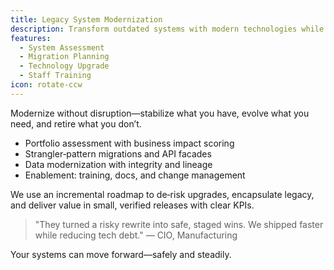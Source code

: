 ```yaml
---
title: Legacy System Modernization
description: Transform outdated systems with modern technologies while maintaining business continuity.
features:
  - System Assessment
  - Migration Planning
  - Technology Upgrade
  - Staff Training
icon: rotate-ccw
---
```


Modernize without disruption—stabilize what you have, evolve what you need, and retire what you don’t.

- Portfolio assessment with business impact scoring
- Strangler‑pattern migrations and API facades
- Data modernization with integrity and lineage
- Enablement: training, docs, and change management

We use an incremental roadmap to de‑risk upgrades, encapsulate legacy, and deliver value in small, verified releases with clear KPIs.

> "They turned a risky rewrite into safe, staged wins. We shipped faster while reducing tech debt." — CIO, Manufacturing

Your systems can move forward—safely and steadily.

